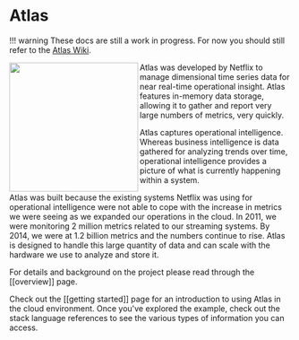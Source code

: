 
# Atlas

!!! warning
    These docs are still a work in progress. For now you should still refer to
    the [Atlas Wiki](https://github.com/Netflix/atlas/wiki).

<img src="https://github.com/Netflix/atlas/wiki/images/atlas_logo.png" width="230" height="230" align="left"></img>

Atlas was developed by Netflix to manage dimensional time series data for near real-time
operational insight. Atlas features in-memory data storage, allowing it to gather and report
very large numbers of metrics, very quickly.

Atlas captures operational intelligence. Whereas business intelligence is data gathered for
analyzing trends over time, operational intelligence provides a picture of what is currently
happening within a system.

Atlas was built because the existing systems Netflix was using for operational intelligence were
not able to cope with the increase in metrics we were seeing as we expanded our operations in the
cloud. In 2011, we were monitoring 2 million metrics related to our streaming systems. By 2014, we
were at 1.2 billion metrics and the numbers continue to rise. Atlas is designed to handle this
large quantity of data and can scale with the hardware we use to analyze and store it.

For details and background on the project please read through the [[overview]] page.

Check out the [[getting started]] page for an introduction to using Atlas in the cloud
environment. Once you've explored the example, check out the stack language references to see
the various types of information you can access.

